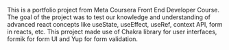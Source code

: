 This is a portfolio project from Meta Coursera Front End Developer Course.
The goal of the project was to test our knowledge and understanding of advanced react concepts like useState, useEffect, useRef, context API, form in reacts, etc.
This prroject made use of Chakra library for user interfaces, formik for form UI and Yup for form validation.
